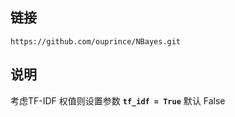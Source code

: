 ## 链接
	https://github.com/ouprince/NBayes.git
	
## 说明
考虑TF-IDF 权值则设置参数 **`tf_idf = True`** 默认 False
